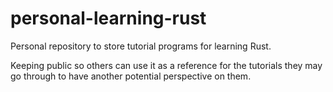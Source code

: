 # personal-learning-rust
Personal repository to store tutorial programs for learning Rust.

Keeping public so others can use it as a reference for the tutorials they may go through to have another potential perspective on them.
